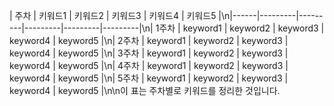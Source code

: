 | 주차 | 키워드1 | 키워드2 | 키워드3 | 키워드4 | 키워드5 |\n|------|---------|---------|---------|---------|---------|\n| 1주차 | keyword1 | keyword2 | keyword3 | keyword4 | keyword5 |\n| 2주차 | keyword1 | keyword2 | keyword3 | keyword4 | keyword5 |\n| 3주차 | keyword1 | keyword2 | keyword3 | keyword4 | keyword5 |\n| 4주차 | keyword1 | keyword2 | keyword3 | keyword4 | keyword5 |\n| 5주차 | keyword1 | keyword2 | keyword3 | keyword4 | keyword5 |\n\n이 표는 주차별로 키워드를 정리한 것입니다.
